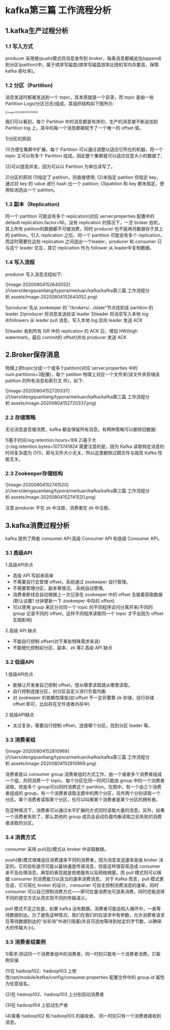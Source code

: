 # kafka第三篇 工作流程分析

## 1.kafka生产过程分析

### 1.1 写入方式

producer 采用推(push)模式将消息发布到 broker，每条消息都被追加(append)到分区(patition)中，属于顺序写磁盘(顺序写磁盘效率比随机写内存要高，保障 kafka 吞吐率)。

### 1.2 分区（Partition)

消息发送时都被发送到一个 topic，其本质就是一个目录，而 topic 是由一些 Partition Logs(分区日志)组成，其组织结构如下图所示:  	

<img src="/Users/dengquanliang/typora/meituan/kafka/kafka第三篇 工作流程分析.assets/image-20200804152550563.png" alt="image-20200804152550563" style="zoom:50%;" />

我们可以看到，每个 Partition 中的消息都是有序的，生产的消息被不断追加到Partition log 上，其中的每一个消息都被赋予了一个唯一的 offset 值。

1)分区的原因

(1)方便在集群中扩展，每个 Partition 可以通过调整以适应它所在的机器，而一个topic 又可以有多个 Partition 组成，因此整个集群就可以适应任意大小的数据了;

(2)可以提高并发，因为可以以 Partition 为单位读写了。

2)分区的原则
(1)指定了 patition，则直接使用;
(2)未指定 patition 但指定 key，通过对 key 的 value 进行 hash 出一个 patition;
(3)patition 和 key 都未指定，使用轮询选出一个 patition。

### 1.3 副本（Replication)

同一个 partition 可能会有多个 replication(对应 server.properties 配置中的default.replication.factor=N)。没有 replication 的情况下，一旦 broker 宕机，其上所有 patition的数据都不可被消费，同时 producer 也不能再将数据存于其上的 patition。引入 replication 之后，同一个 partition 可能会有多个 replication，而这时需要在这些 replication 之间选出一个leader，producer 和 consumer 只与这个 leader 交互，其它 replication 作为 follower 从 leader中复制数据。

### 1.4 写入流程

producer 写入消息流程如下:

![image-20200804152640052](/Users/dengquanliang/typora/meituan/kafka/kafka第三篇 工作流程分析.assets/image-20200804152640052.png)

1)producer 先从 zookeeper 的 "/brokers/.../state"节点找到该 partition 的 leader
2)producer 将消息发送给该 leader
3)leader 将消息写入本地 log
4)followers 从 leader pull 消息，写入本地 log 后向 leader 发送 ACK

5)leader 收到所有 ISR 中的 replication 的 ACK 后，增加 HW(high watermark，最后 commit的 offset)并向 producer 发送 ACK  	 		 		 	 	

## 2.Broker保存消息

物理上把topic分成一个或多个patition(对应 server.properties 中的num.partitions=3配置)，每个 patition 物理上对应一个文件夹(该文件夹存储该 patition 的所有消息和索引文
件)，如下: 	   	 		 		 	 	 		 

![image-20200804152720337](/Users/dengquanliang/typora/meituan/kafka/kafka第三篇 工作流程分析.assets/image-20200804152720337.png)

### 2.2 存储策略

无论消息是否被消费，kafka 都会保留所有消息。有两种策略可以删除旧数据:

1)基于时间:log.retention.hours=168
2)基于大小:log.retention.bytes=1073741824
需要注意的是，因为 Kafka 读取特定消息的时间复杂度为 O(1)，即与文件大小无关，所以这里删除过期文件与提高 Kafka 性能无关。

### 2.3 Zookeeper存储结构

![image-20200804152741520](/Users/dengquanliang/typora/meituan/kafka/kafka第三篇 工作流程分析.assets/image-20200804152741520.png)

注意:producer 不在 zk 中注册，消费者在 zk 中注册。

## 3.kafka消费过程分析

kafka 提供了两套 consumer API:高级 Consumer API 和低级 Consumer API。

### 3.1 高级API

1.高级API优点

- 高级 API 写起来简单
- 不需要自行去管理 offset，系统通过 zookeeper 自行管理。
- 不需要管理分区，副本等情况，.系统自动管理。
- 消费者断线会自动根据上一次记录在 zookeeper 中的 offset 去接着获取数据(默认设置1 分钟更新一下 zookeeper 中存的 offset)
- 可以使用 group 来区分对同一个 topic 的不同程序访问分离开来(不同的 group 记录不同的 offset，这样不同程序读取同一个 topic 才不会因为 offset 互相影响)

2.高级 API 缺点

- 不能自行控制 offset(对于某些特殊需求来说)
- 不能细化控制如分区、副本、zk 等2.高级 API 缺点

### 3.2 低级API

1.低级API优点

- 能够让开发者自己控制 offset，想从哪里读取就从哪里读取。
- 自行控制连接分区，对分区自定义进行负载均衡
- 对 zookeeper 的依赖性降低(如:offset 不一定非要靠 zk 存储，自行存储 offset 即可，比如存在文件或者内存中)

2.低级API缺点

- 太过复杂，需要自行控制 offset，连接哪个分区，找到分区 leader 等。

### 3.3 消费者组

![image-20200804152810969](/Users/dengquanliang/typora/meituan/kafka/kafka第三篇 工作流程分析.assets/image-20200804152810969.png)

消费者是以 consumer group 消费者组的方式工作，由一个或者多个消费者组成一个组，共同消费一个 topic。每个分区在同一时间只能由 group 中的一个消费者读取，但是多个 group可以同时消费这个 partition。在图中，有一个由三个消费者组成的 group，有一个消费者读取主题中的两个分区，另外两个分别读取一个分区。某个消费者读取某个分区，也可以叫做某个消费者是某个分区的拥有者。

​       在这种情况下，消费者可以通过水平扩展的方式同时读取大量的消息。另外，如果一个消费者失败了，那么其他的 group 成员会自动负载均衡读取之前失败的消费者读取的分区。

### 3.4 消费方式

consumer 采用 pull(拉)模式从 broker 中读取数据。

push(推)模式很难适应消费速率不同的消费者，因为消息发送速率是由 broker 决定的。它的目标是尽可能以最快速度传递消息，但是这样很容易造成 consumer 来不及处理消息，典型的表现就是拒绝服务以及网络拥塞。而 pull 模式则可以根据 consumer 的消费能力以适当的速率消费消息。
对于 Kafka 而言，pull 模式更合适，它可简化 broker 的设计，consumer 可自主控制消费消息的速率，同时 consumer 可以自己控制消费方式——即可批量消费也可逐条消费，同时还能选择不同的提交方式从而实现不同的传输语义。

pull 模式不足之处是，如果 kafka 没有数据，消费者可能会陷入循环中，一直等待数据到达。为了避免这种情况，我们在我们的拉请求中有参数，允许消费者请求在等待数据到达的“长轮询”中进行阻塞(并且可选地等待到给定的字节数，以确保大的传输大小)。

### 3.5 消费者组案例

1)需求:测试同一个消费者组中的消费者，同一时刻只能有一个消费者消费。2)案例实操

(1)在 hadoop102、hadoop103 上修改/opt/module/kafka/config/consumer.properties 配置文件中的 group.id 属性为任意组名。

(2)在 hadoop102、hadoop103 上分别启动消费者

(3)在 hadoop104 上启动生产者

(4)查看 hadoop102 和 hadoop103 的接收者。
同一时刻只有一个消费者接收到消息。